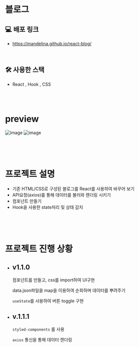 # 블로그  

## 💻 배포 링크
-  https://mandelina.github.io/react-blog/

<br>

## 🛠️ 사용한 스택
-  React , Hook , CSS
<br>
<br>

# preview
![image](https://user-images.githubusercontent.com/83548784/181008600-cbd9aa4a-e401-4a0f-83fd-60469f67cb57.png)
![image](https://user-images.githubusercontent.com/83548784/181008688-35735936-c5d6-4c28-8e09-35bd9f68cfaa.png)


<br>
<br>
<br>


# 프로젝트 설명
- 기존 HTML/CSS로 구성된 블로그를 React를 사용하여 바꾸어 보기
- API요청(axios)를 통해 데이터를 불러와 렌더링 시키기
- 컴포넌트 만들기
- Hook을 사용한 state처리 및 상태 감지

<br>
<br>
<br>


# 프로젝트 진행 상황
- ## v1.1.0 
   컴포넌트를 만들고, css를 import하여 UI구현

   data.json파일을 map을 이용하여 순회하며 데이터를 뿌려주기

  `useState`를 사용하여 버튼 toggle 구현 

- ## v.1.1.1 
   `styled-components` 를 사용

   `axios` 통신을 통해 데이터 렌더링

   


